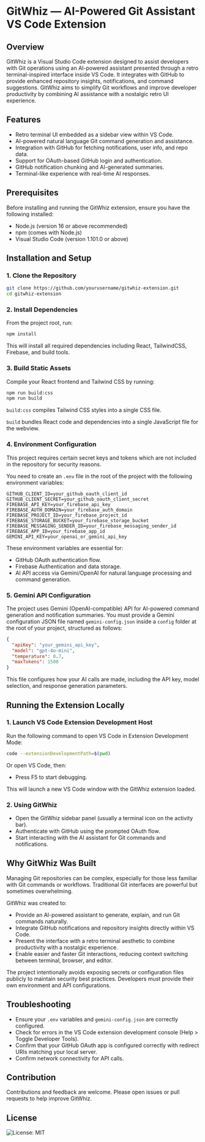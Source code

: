 # GitWhiz — AI-Powered Git Assistant VS Code Extension

## Overview

GitWhiz is a Visual Studio Code extension designed to assist developers with Git operations using an AI-powered assistant presented through a retro terminal-inspired interface inside VS Code. It integrates with GitHub to provide enhanced repository insights, notifications, and command suggestions. GitWhiz aims to simplify Git workflows and improve developer productivity by combining AI assistance with a nostalgic retro UI experience.

## Features

- Retro terminal UI embedded as a sidebar view within VS Code.
- AI-powered natural language Git command generation and assistance.
- Integration with GitHub for fetching notifications, user info, and repo data.
- Support for OAuth-based GitHub login and authentication.
- GitHub notification chunking and AI-generated summaries.
- Terminal-like experience with real-time AI responses.

## Prerequisites

Before installing and running the GitWhiz extension, ensure you have the following installed:

- Node.js (version 16 or above recommended)
- npm (comes with Node.js)
- Visual Studio Code (version 1.101.0 or above)

## Installation and Setup

### 1. Clone the Repository

```bash
git clone https://github.com/yourusername/gitwhiz-extension.git
cd gitwhiz-extension
```

### 2. Install Dependencies

From the project root, run:

```bash
npm install
```

This will install all required dependencies including React, TailwindCSS, Firebase, and build tools.

### 3. Build Static Assets

Compile your React frontend and Tailwind CSS by running:

```bash
npm run build:css
npm run build
```

`build:css` compiles Tailwind CSS styles into a single CSS file.

`build` bundles React code and dependencies into a single JavaScript file for the webview.

### 4. Environment Configuration

This project requires certain secret keys and tokens which are not included in the repository for security reasons.

You need to create an `.env` file in the root of the project with the following environment variables:

```env
GITHUB_CLIENT_ID=your_github_oauth_client_id
GITHUB_CLIENT_SECRET=your_github_oauth_client_secret
FIREBASE_API_KEY=your_firebase_api_key
FIREBASE_AUTH_DOMAIN=your_firebase_auth_domain
FIREBASE_PROJECT_ID=your_firebase_project_id
FIREBASE_STORAGE_BUCKET=your_firebase_storage_bucket
FIREBASE_MESSAGING_SENDER_ID=your_firebase_messaging_sender_id
FIREBASE_APP_ID=your_firebase_app_id
GEMINI_API_KEY=your_openai_or_gemini_api_key
```

These environment variables are essential for:

- GitHub OAuth authentication flow.
- Firebase Authentication and data storage.
- AI API access via Gemini/OpenAI for natural language processing and command generation.

### 5. Gemini API Configuration

The project uses Gemini (OpenAI-compatible) API for AI-powered command generation and notification summaries. You must provide a Gemini configuration JSON file named `gemini-config.json` inside a `config` folder at the root of your project, structured as follows:

```json
{
  "apiKey": "your_gemini_api_key",
  "model": "gpt-4o-mini",
  "temperature": 0.7,
  "maxTokens": 1500
}
```

This file configures how your AI calls are made, including the API key, model selection, and response generation parameters.

## Running the Extension Locally

### 1. Launch VS Code Extension Development Host

Run the following command to open VS Code in Extension Development Mode:

```bash
code --extensionDevelopmentPath=$(pwd)
```

Or open VS Code, then:

- Press F5 to start debugging.

This will launch a new VS Code window with the GitWhiz extension loaded.

### 2. Using GitWhiz

- Open the GitWhiz sidebar panel (usually a terminal icon on the activity bar).
- Authenticate with GitHub using the prompted OAuth flow.
- Start interacting with the AI assistant for Git commands and notifications.

## Why GitWhiz Was Built

Managing Git repositories can be complex, especially for those less familiar with Git commands or workflows. Traditional Git interfaces are powerful but sometimes overwhelming.

GitWhiz was created to:

- Provide an AI-powered assistant to generate, explain, and run Git commands naturally.
- Integrate GitHub notifications and repository insights directly within VS Code.
- Present the interface with a retro terminal aesthetic to combine productivity with a nostalgic experience.
- Enable easier and faster Git interactions, reducing context switching between terminal, browser, and editor.

The project intentionally avoids exposing secrets or configuration files publicly to maintain security best practices. Developers must provide their own environment and API configurations.

## Troubleshooting

- Ensure your `.env` variables and `gemini-config.json` are correctly configured.
- Check for errors in the VS Code extension development console (Help > Toggle Developer Tools).
- Confirm that your GitHub OAuth app is configured correctly with redirect URIs matching your local server.
- Confirm network connectivity for API calls.

## Contribution

Contributions and feedback are welcome. Please open issues or pull requests to help improve GitWhiz.

## License


![License: MIT](https://img.shields.io/badge/License-MIT-green.svg)
